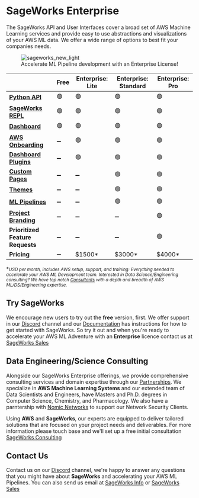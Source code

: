 # SageWorks Enterprise


The SageWorks API and User Interfaces cover a broad set of AWS Machine Learning services and provide easy to use abstractions and visualizations of your AWS ML data. We offer a wide range of options to best fit your companies needs.


<figure style="width: 550px;">
<img alt="sageworks_new_light" src="https://github.com/SuperCowPowers/sageworks/assets/4806709/5f8b32a2-ed72-45f2-bd96-91b7bbbccff4">
<figcaption>Accelerate ML Pipeline development with an Enterprise License!</figcaption>
</figure>


|   | Free           | Enterprise: Lite  | Enterprise: Standard | Enterprise: Pro  |
|---|----------------|-------------|-----------------|------------------|
| **[Python API](https://supercowpowers.github.io/sageworks/api_classes/overview/)** | 🟢  | 🟢  | 🟢  | 🟢 |
| **[SageWorks REPL](https://supercowpowers.github.io/sageworks/repl/)** | 🟢  | 🟢  | 🟢 | 🟢 |
| **[Dashboard](https://supercowpowers.github.io/sageworks/)** | 🟢  | 🟢  | 🟢 | 🟢 |
| **[AWS Onboarding](https://supercowpowers.github.io/sageworks/aws_setup/core_stack/)**      | ➖ | 🟢  | 🟢  | 🟢 |
| **[Dashboard Plugins](https://supercowpowers.github.io/sageworks/plugins/)** | ➖  | 🟢  | 🟢  | 🟢 |
| **[Custom Pages](https://supercowpowers.github.io/sageworks/plugins/)**        | ➖  | ➖  | 🟢  | 🟢 |
| **[Themes](https://supercowpowers.github.io/sageworks/enterprise/themes/)**              | ➖  | ➖  | 🟢  | 🟢 |
| **[ML Pipelines](https://supercowpowers.github.io/sageworks/api_classes/pipelines/)**        | ➖  | ➖  | 🟢  | 🟢 |
| **[Project Branding](https://supercowpowers.github.io/sageworks/enterprise/project_branding/)** | ➖  | ➖  | ➖  | 🟢 |
| **Prioritized Feature Requests** | ➖| ➖| ➖ |🟢|
| **Pricing**            | ➖ | $1500*| $3000* | $4000* |

\*<small>*USD per month, includes AWS setup, support, and training: Everything needed to accelerate your AWS ML Development team. Interested in Data Science/Engineering consulting? We have top notch [Consultants](https://supercowpowers.github.io/sageworks/enterprise/#data-engineeringscience-consulting) with a depth and breadth of AWS ML/DS/Engineering expertise.*</small>

## Try SageWorks
We encourage new users to try out the **free** version, first. We offer support in our [Discord](https://discord.gg/WHAJuz8sw8) channel and our [Documentation](https://supercowpowers.github.io/sageworks/) has instructions for how to get started with SageWorks. So try it out and when you're ready to accelerate your AWS ML Adventure with an **Enterprise** licence contact us at [SageWorks Sales](mailto:sales@supercowpowers.com)


## Data Engineering/Science Consulting

Alongside our SageWorks Enterprise offerings, we provide comprehensive consulting services and domain expertise through our [Partnerships](https://www.supercowpowers.com/home#h.qau620rju99x). We specialize in **AWS Machine Learning Systems** and our extended team of Data Scientists and Engineers, have Masters and Ph.D. degrees in Computer Science, Chemistry, and Pharmacology. We also have a parntership with [Nomic Networks](https://nomicnetworks.com) to support our Network Security Clients.

Using **AWS** and **SageWorks**, our experts are equipped to deliver tailored solutions that are focused on your project needs and deliverables. For more information please touch base and we'll set up a free initial consultation [SageWorks Consulting](mailto:consulting@supercowpowers.com)

## Contact Us
Contact us on our [Discord](https://discord.gg/WHAJuz8sw8) channel, we're happy to answer any questions that you might have about **SageWorks** and accelerating your AWS ML Pipelines. You can also send us email at [SageWorks Info](mailto:sageworks@supercowpowers.com) or  [SageWorks Sales](mailto:sales@supercowpowers.com)
